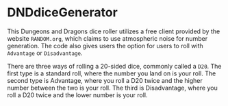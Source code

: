 # DNDdiceGenerator

This Dungeons and Dragons dice roller utilizes a free client provided by the website `RANDOM.org`, which claims to use atmospheric noise for number generation. The code also gives users the option for users to roll with `Advantage` or `Disadvantage`.

There are three ways of rolling a 20-sided dice, commonly called a `D20`. The first type is a standard roll, where the number you land on is your roll. The second type is Advantage, where you roll a D20 twice and the higher number between the two is your roll. The third is Disadvantage, where you roll a D20 twice and the lower number is your roll.
